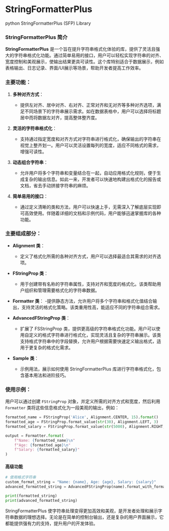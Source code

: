 # StringFormatterPlus
python StringFormatterPlus (SFP) Library 

### StringFormatterPlus 简介

**StringFormatterPlus** 是一个旨在提升字符串格式化体验的库，提供了灵活且强大的字符串格式化功能。通过简单易用的接口，用户可以轻松实现字符串的对齐、宽度控制和美观展示，使输出结果更具可读性。这个库特别适合于数据展示，例如表格输出、日志记录、界面/UI展示等场景，帮助开发者提高工作效率。

### 主要功能：

1. **多种对齐方式**：
   - 提供左对齐、居中对齐、右对齐、正常对齐和无对齐等多种对齐选项，满足不同场景下的字符串展示需求。如在数据表格中，用户可以选择将标题居中而将数据左对齐，提高整体整齐度。

2. **灵活的字符串格式化**：
   - 支持通过指定宽度和对齐方式对字符串进行格式化，确保输出的字符串在视觉上整齐划一。用户可以灵活设置每列的宽度，适应不同格式的需求，增强可读性。

3. **动态组合字符串**：
   - 允许用户将多个字符串和变量结合在一起，自动应用格式化规则，便于生成复杂的输出信息。如此一来，开发者可以快速地构建出格式化的报告或文档，省去手动拼接字符串的麻烦。

4. **简单易用的接口**：
   - 通过定义清晰的类和方法，用户可以快速上手，无需深入了解底层实现即可高效使用。伴随着详细的文档和示例代码，用户能够迅速掌握库的各种功能。

### 主要组成部分：

- **Alignment 类**：
  - 定义了格式化所需的各种对齐方式，用户可以选择最适合其需求的对齐选项。

- **FStringProp 类**：
  - 用于创建带有名称的字符串属性，支持对齐和宽度的格式化。该类帮助用户组织和管理需要格式化的字符串数据。

- **Formatter 类**：
  -提供静态方法，允许用户将多个字符串和格式化值结合输出，支持灵活的格式化策略。该类重用性高，能适应不同的字符串组合需求。

- **AdvancedFStringProp 类**：
  - 扩展了 FSStringProp 类，提供更高级的字符串格式化功能。用户可以使用自定义的格式字符串进行格式化，实现灵活且复杂的字符串展示。该类支持格式字符串中的字段替换，允许用户根据需要快速定义输出格式，适用于更复杂的格式化需求。
- **Sample 类**：
  - 示例用法，展示如何使用 StringFormatterPlus 库进行字符串格式化，包含基本用法和进阶技巧。

### 使用示例：

用户可以通过创建 `FStringProp` 对象，并定义所需的对齐方式和宽度，然后利用 `Formatter` 类将这些信息格式化为一段美观的输出，例如：

```python
formatted_name = FStringProp('Alice', Alignment.CENTER, 15).format()
formatted_age = FStringProp.format_value(str(30), Alignment.LEFT, 3)
formatted_salary = FStringProp.format_value(str(5000), Alignment.RIGHT, 10)

output = Formatter.format(
    f"Name: {formatted_name}\n"
    f"Age: {formatted_age}\n"
    f"Salary: {formatted_salary}"
)
```

#### 高级功能
```python
# 使用格式字符串
custom_format_string = "Name: {name}, Age: {age}, Salary: {salary}"
advanced_formatted_string = AdvancedFStringProp(name).format_with_format_string(custom_format_string)

print(formatted_string)
print(advanced_formatted_string)
```
StringFormatterPlus 使字符串处理变得更加高效和美观，是开发者处理和展示字符串数据的理想选择。无论是在简单的控制台输出，还是复杂的用户界面展示，它都能提供强有力的支持，提升用户的开发体验。
